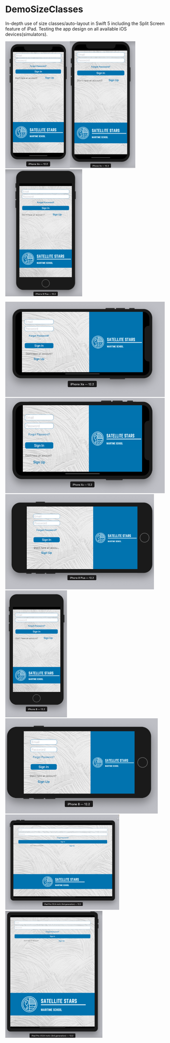 # DemoSizeClasses

In-depth use of size classes/auto-layout in Swift 5 including the Split Screen feature of iPad. Testing the app design on all available iOS devices(simulators).

<img src="Images/1.png" alt="iPhoneXR Portrait" height=400><img src="Images/3.png" alt="iPhoneXS Portrait" height=400><img src="Images/5.png" alt="iPhone 8 Plus Portrait" height=400> 


<img src="Images/2.png" alt="iPhoneXR Landscape" height=300> 
<img src="Images/4.png" alt="iPhoneXS Landscape" height=300> 
<img src="Images/6.png" alt="iPhone 8 Plus Landscape" height=300>
<img src="Images/7.png" alt="iPhone 8 Portrait" height=400> 
<img src="Images/8.png" alt="iPhone 8 Landscape" height=300> 
<img src="Images/9.png" alt="iPad Pro Landscape" height=300>
<img src="Images/10.png" alt="iPad Pro Portrait" height=400> 
